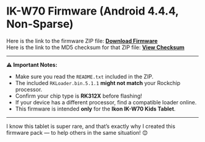 # IK-W70 Firmware (Android 4.4.4, Non-Sparse)

Here is the link to the firmware ZIP file: **[Download Firmware](https://your-upload-link-here)**  
Here is the link to the MD5 checksum for that ZIP file: **[View Checksum](https://docs.google.com/document/d/1ot4JX1GOSQ6CmW9UlEryhzCdTXjSQeXy0hRgNA6EJSY/edit?usp=sharing)**  

---

**⚠️ Important Notes:**

- Make sure you read the `README.txt` included in the ZIP.
- The included `RKLoader.bin.5.1.1` **might not match** your Rockchip processor.
- Confirm your chip type is **RK312X** before flashing!
- If your device has a different processor, find a compatible loader online.
- This firmware is intended **only** for the **Ikon IK-W70 Kids Tablet**.

---

I know this tablet is super rare, and that’s exactly why I created this firmware pack — to help others in the same situation! 😊

